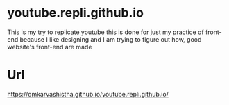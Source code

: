 # youtube.repli.github.io
This is my try to replicate youtube this is done for just my practice of front-end because I like designing and I am trying to figure out how, good website's front-end are made

# Url
https://omkarvashistha.github.io/youtube.repli.github.io/
